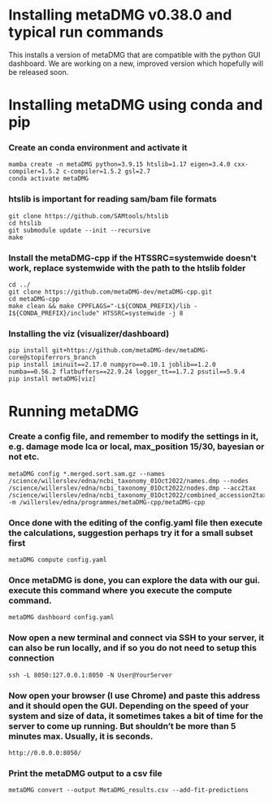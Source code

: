 # Installing metaDMG v0.38.0 and typical run commands
This installs a version of metaDMG that are compatible with the python GUI dashboard. We are working on a new, improved version which hopefully will be released soon.

# Installing metaDMG using conda and pip

### Create an conda environment and activate it
```
mamba create -n metaDMG python=3.9.15 htslib=1.17 eigen=3.4.0 cxx-compiler=1.5.2 c-compiler=1.5.2 gsl=2.7
conda activate metaDMG
```

### htslib is important for reading sam/bam file formats
```
git clone https://github.com/SAMtools/htslib
cd htslib
git submodule update --init --recursive
make
```

### Install the metaDMG-cpp if the HTSSRC=systemwide doesn't work, replace systemwide with the path to the htslib folder
```
cd ../
git clone https://github.com/metaDMG-dev/metaDMG-cpp.git
cd metaDMG-cpp
make clean && make CPPFLAGS="-L${CONDA_PREFIX}/lib -I${CONDA_PREFIX}/include" HTSSRC=systemwide -j 8
```

### Installing the viz (visualizer/dashboard)
```
pip install git+https://github.com/metaDMG-dev/metaDMG-core@stopiferrors_branch
pip install iminuit==2.17.0 numpyro==0.10.1 joblib==1.2.0 numba==0.56.2 flatbuffers==22.9.24 logger_tt==1.7.2 psutil==5.9.4
pip install metaDMG[viz]
```

# Running metaDMG

### Create a config file, and remember to modify the settings in it, e.g. damage mode lca or local, max_position 15/30, bayesian or not etc.
```
metaDMG config *.merged.sort.sam.gz --names /science/willerslev/edna/ncbi_taxonomy_01Oct2022/names.dmp --nodes /science/willerslev/edna/ncbi_taxonomy_01Oct2022/nodes.dmp --acc2tax /science/willerslev/edna/ncbi_taxonomy_01Oct2022/combined_accession2taxid_20221112.gz -m /willerslev/edna/programmes/metaDMG-cpp/metaDMG-cpp
```

### Once done with the editing of the config.yaml file then execute the calculations, suggestion perhaps try it for a small subset first
```
metaDMG compute config.yaml
```

### Once metaDMG is done, you can explore the data with our gui. execute this command where you execute the compute command.
```
metaDMG dashboard config.yaml
```

### Now open a new terminal and connect via SSH to your server, it can also be run locally, and if so you do not need to setup this connection
```
ssh -L 8050:127.0.0.1:8050 -N User@YourServer
```

### Now open your browser (I use Chrome) and paste this address and it should open the GUI. Depending on the speed of your system and size of data, it sometimes takes a bit of time for the server to come up running. But shouldn’t be more than 5 minutes max. Usually, it is seconds.
```
http://0.0.0.0:8050/
```

### Print the metaDMG output to a csv file
```
metaDMG convert --output MetaDMG_results.csv --add-fit-predictions
```
